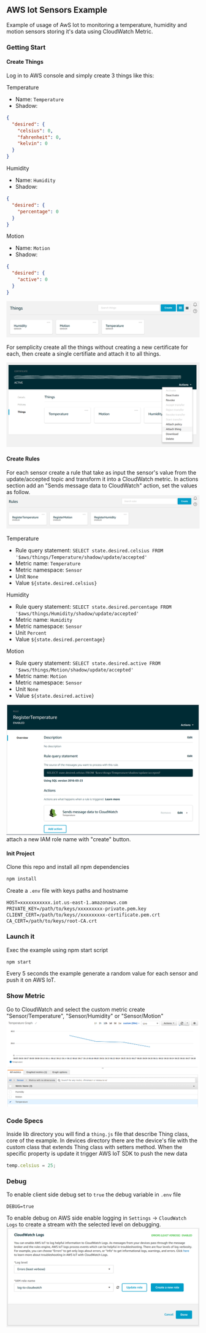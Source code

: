 ## AWS Iot Sensors Example

Example of usage of AwS Iot to monitoring a temperature, humidity and motion sensors storing it's data using CloudWatch Metric.

### Getting Start

#### Create Things

Log in to AWS console and simply create 3 things like this:

Temperature
* Name: `Temperature`
* Shadow:
```json
{
  "desired": {
    "celsius": 0,
    "fahrenheit": 0,
    "kelvin": 0
  }
}
```

Humidity
* Name: `Humidity`
* Shadow:
```json
{
  "desired": {
    "percentage": 0
  }
}
```

Motion
* Name: `Motion`
* Shadow:
```json
{
  "desired": {
    "active": 0
  }
}
```
![things](https://raw.githubusercontent.com/daaru00/aws-iot-example/master/doc/aws-iot-things.png)

For semplicity create all the things without creating a new certificate for each, then create a single certifiate and attach it to all things.

![things](https://raw.githubusercontent.com/daaru00/aws-iot-example/master/doc/aws-iot-certificates.png)

#### Create Rules

For each sensor create a rule that take as input the sensor's value from the update/accepted topic and transform it into a CloudWatch metric.
In actions section add an "Sends message data to CloudWatch" action, set the values as follow.
![things](https://raw.githubusercontent.com/daaru00/aws-iot-example/master/doc/aws-iot-rules.png)

Temperature
* Rule query statement: `SELECT state.desired.celsius FROM '$aws/things/Temperature/shadow/update/accepted'`
* Metric name: `Temperature`
* Metric namespace: `Sensor`
* Unit `None`
* Value `${state.desired.celsius}`

Humidity
* Rule query statement: `SELECT state.desired.percentage FROM '$aws/things/Humidity/shadow/update/accepted'`
* Metric name: `Humidity`
* Metric namespace: `Sensor`
* Unit `Percent`
* Value `${state.desired.percentage}`

Motion
* Rule query statement: `SELECT state.desired.active FROM '$aws/things/Motion/shadow/update/accepted'`
* Metric name: `Motion`
* Metric namespace: `Sensor`
* Unit `None`
* Value `${state.desired.active}`

![things](https://raw.githubusercontent.com/daaru00/aws-iot-example/master/doc/aws-iot-rule-details.png)
attach a new IAM role name with "create" button.

#### Init Project

Clone this repo and install all npm dependencies
```bash
npm install
```
Create a `.env` file with keys paths and hostname
```
HOST=xxxxxxxxxxx.iot.us-east-1.amazonaws.com
PRIVATE_KEY=/path/to/keys/xxxxxxxxx-private.pem.key
CLIENT_CERT=/path/to/keys//xxxxxxxxx-certificate.pem.crt
CA_CERT=/path/to/keys/root-CA.crt
```

### Launch it

Exec the example using npm start script
```bash
npm start
```
Every 5 seconds the example generate a random value for each sensor and push it on AWS IoT.

### Show Metric

Go to CloudWatch and select the custom metric create "Sensor/Temperature", "Sensor/Humidity" or "Sensor/Motion"
![things](https://raw.githubusercontent.com/daaru00/aws-iot-example/master/doc/aws-cloudwatch-metrics.png)

### Code Specs

Inside lib directory you will find a `thing.js` file that describe Thing class, core of the example.
In devices directory there are the device's file with the custom class that extends Thing class with setters method.
When the specific property is update it trigger AWS IoT SDK to push the new data
```javascript
temp.celsius = 25;
```

### Debug

To enable client side debug set to `true` the debug variable in `.env` file
```
DEBUG=true
```
To enable debug on AWS side enable logging in `Settings` -> `CloudWatch Logs` to create a stream with the selected level on debugging.
![things](https://raw.githubusercontent.com/daaru00/aws-iot-example/master/doc/aws-iot-logging.png)
